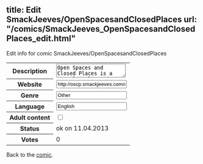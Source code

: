 title: Edit SmackJeeves/OpenSpacesandClosedPlaces
url: "/comics/SmackJeeves_OpenSpacesandClosedPlaces_edit.html"
---
Edit info for comic SmackJeeves/OpenSpacesandClosedPlaces

<form name="comic" action="http://gaepostmail.appengine.com/comic" name="post">
<table class="comicinfo">
<tr>
<th>Description</th><td><textarea name="description">Open Spaces and Closed Places is a cute loverly comic about starry eyed youth with lots of flowers featuring gakuran, delinquents, glasses, scary things, fanciful thoughts, eroguro innocence, crack humour, weird characters, and paranormal stuff. Updated on Sunday and Wednesday. Website: http://www.saicoink.com</textarea></td>
</tr>
<tr>
<th>Website</th><td><input type="text" name="url" value="http://oscp.smackjeeves.com/comics/"/></td>
</tr>
<tr>
<th>Genre</th><td><input type="text" name="genre" value="Other"/></td>
</tr>
<tr>
<th>Language</th><td><input type="text" name="language" value="English"/></td>
</tr>
<tr>
<th>Adult content</th><td><input type="checkbox" name="adult" value="adult" /></td>
</tr>
<tr>
<th>Status</th><td>ok on 11.04.2013</td>
</tr>
<tr>
<th>Votes</th><td>0</div></td>
</tr>
</table>
</form>

Back to the [comic](/comics/SmackJeeves_OpenSpacesandClosedPlaces.html).
